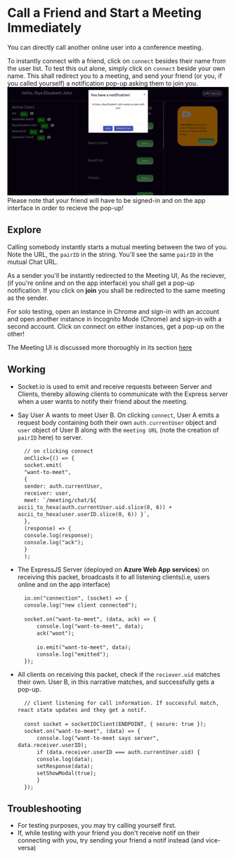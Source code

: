 # Call a Friend and Start a Meeting Immediately

You can directly call another online user into a conference meeting.

To instantly connect with a friend, click on `connect` besides their name from the user list. To test this out alone, simply click on `connect` beside your own name.
This shall redirect you to a meeting, and send your friend (or you, if you called yourself) a notification pop-up asking them to join you.
![call](img/home-notif.png)
Please note that your friend will have to be signed-in and on the app interface in order to recieve the pop-up!

## Explore

Calling somebody instantly starts a mutual meeting between the two of you. Note the URL, the `pairID` in the string. You'll see the same `pairID` in the mutual Chat URL.

As a sender you'll be instantly redirected to the Meeting UI, As the reciever, (if you're online and on the app interface) you shall get a pop-up notification. If you click on **join** you shall be redirected to the same meeting as the sender.

For solo testing, open an instance in Chrome and sign-in with an account and open another instance in Incognito Mode (Chrome) and sign-in with a second account. Click on connect on either instances, get a pop-up on the other!​

The Meeting UI is discussed more thoroughly in its section [here](meetings.md)

## Working

- Socket.io is used to emit and receive requests between Server and Clients, thereby allowing clients to communicate with the Express server when a user wants to notify their friend about the meeting.
- Say User A wants to meet User B. On clicking `connect`, User A emits a request body containing both their own `auth.currentUser` object and `user` object of User B along with the `meeting URL` (note the creation of `pairID` here) to server.

        // on clicking connect
        onClick={() => {
        socket.emit(
        "want-to-meet",
        {
        sender: auth.currentUser,
        receiver: user,
        meet: `/meeting/chat/${ ascii_to_hexa(auth.currentUser.uid.slice(0, 6)) + ascii_to_hexa(user.userID.slice(0, 6)) }`,
        },
        (response) => {
        console.log(response);
        console.log("ack");
        }
        );

- The ExpressJS Server (deployed on **Azure Web App services**) on receiving this packet, broadcasts it to all listening clients(i.e, users online and on the app interface)

        io.on("connection", (socket) => {
        console.log("new client connected");

        socket.on("want-to-meet", (data, ack) => {
            console.log("want-to-meet", data);
            ack("woot");

            io.emit("want-to-meet", data);
            console.log("emitted");
        });

- All clients on receiving this packet, check if the `reciever.uid` matches their own. User B, in this narrative matches, and successfully gets a pop-up.

        // client listening for call information. If successful match, react state updates and they get a notif.

        const socket = socketIOClient(ENDPOINT, { secure: true });
        socket.on("want-to-meet", (data) => {
            console.log("want-to-meet says server", data.receiver.userID);
            if (data.receiver.userID === auth.currentUser.uid) {
            console.log(data);
            setResponse(data);
            setShowModal(true);
            }
        });

## Troubleshooting

- For testing purposes, you may try calling yourself first.
- If, while testing with your friend you don't receive notif on their connecting with you, try sending your friend a notif instead (and vice-versa)
